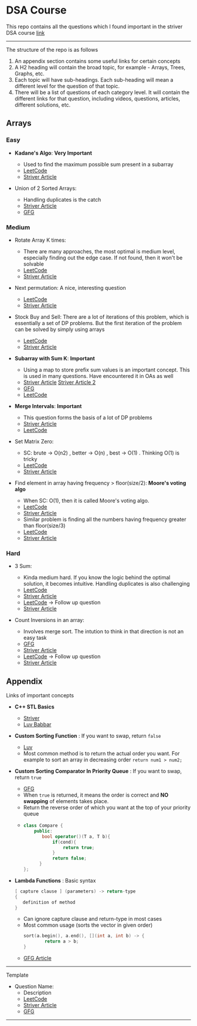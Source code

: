 # DSA Course
This repo contains all the questions which I found important in the striver DSA course [link](https://takeuforward.org/strivers-a2z-dsa-course/strivers-a2z-dsa-course-sheet-2)

---

The structure of the repo is as follows
1. An appendix section contains some useful links for certain concepts
2. A H2 heading will contain the broad topic, for example - Arrays, Trees, Graphs, etc.
3. Each topic will have sub-headings. Each sub-heading will mean a different level for the question of that topic.
4. There will be a list of questions of each category level. It will contain the different links for that question, including videos, questions, articles, different solutions, etc.

## Arrays

### Easy

  * **Kadane's Algo**: **Very Important**
    * Used to find the maximum possible sum present in a subarray
    * [LeetCode](https://leetcode.com/problems/maximum-subarray/description/)
    * [Striver Article](https://takeuforward.org/data-structure/kadanes-algorithm-maximum-subarray-sum-in-an-array/)  

 * Union of 2 Sorted Arrays:
   * Handling duplicates is the catch
   * [Striver Article](https://takeuforward.org/data-structure/union-of-two-sorted-arrays/)  
   * [GFG](https://www.geeksforgeeks.org/problems/union-of-two-sorted-arrays-1587115621/1)  

### Medium

  * Rotate Array K times:
    * There are many approaches, the most optimal is medium level, especially finding out the edge case. If not found, then it won't be solvable 
    * [LeetCode](https://leetcode.com/problems/rotate-array/description/)
    * [Striver Article](https://takeuforward.org/data-structure/rotate-array-by-k-elements/)
      
  * Next permutation: A nice, interesting question
    * [LeetCode](https://leetcode.com/problems/next-permutation/description/)
    * [Striver Article](https://takeuforward.org/data-structure/next_permutation-find-next-lexicographically-greater-permutation/)
      
  * Stock Buy and Sell: There are a lot of iterations of this problem, which is essentially a set of DP problems. But the first iteration of the problem can be solved by simply using arrays
    * [LeetCode](https://leetcode.com/problems/best-time-to-buy-and-sell-stock/)  
    * [Striver Article](https://takeuforward.org/data-structure/stock-buy-and-sell/)

 * **Subarray with Sum K**: **Important**
   * Using a map to store prefix sum values is an important concept. This is used in many questions. Have encountered it in OAs as well
   * [Striver Article](https://takeuforward.org/arrays/longest-subarray-with-sum-k-postives-and-negatives/) [Striver Article 2](https://takeuforward.org/arrays/count-subarray-sum-equals-k/)  
   * [GFG](https://www.geeksforgeeks.org/problems/longest-sub-array-with-sum-k0809/1)
   * [LeetCode](https://takeuforward.org/arrays/count-subarray-sum-equals-k/)

 * **Merge Intervals**: **Important**
   * This question forms the basis of a lot of DP problems
   * [Striver Article](https://takeuforward.org/data-structure/merge-overlapping-sub-intervals/)  
   * [LeetCode](https://leetcode.com/problems/merge-intervals/description/)

 * Set Matrix Zero: 
   * SC: brute -> O(n2) , better -> O(n) , best -> O(1) . Thinking O(1) is tricky
   * [LeetCode](https://leetcode.com/problems/set-matrix-zeroes/description/)  
   * [Striver Article](https://takeuforward.org/data-structure/set-matrix-zero/)  

  
 * Find element in array having frequency > floor(size/2): **Moore's voting algo**
   * When SC: O(1), then it is called Moore's voting algo. 
   * [LeetCode](https://leetcode.com/problems/majority-element/)  
   * [Striver Article](https://takeuforward.org/data-structure/find-the-majority-element-that-occurs-more-than-n-2-times/)
   * Similar problem is finding all the numbers having frequency greater than floor(size/3)
   * [LeetCode](https://leetcode.com/problems/majority-element-ii/)  
   * [Striver Article](https://takeuforward.org/data-structure/majority-elementsn-3-times-find-the-elements-that-appears-more-than-n-3-times-in-the-array/)
 
### Hard

 * 3 Sum: 
   * Kinda medium hard. If you know the logic behind the optimal solution, it becomes intuitive. Handling duplicates is also challenging
   * [LeetCode](https://leetcode.com/problems/3sum/description/)  
   * [Striver Article](https://takeuforward.org/data-structure/3-sum-find-triplets-that-add-up-to-a-zero/)  
   * [LeetCode](https://leetcode.com/problems/4sum/description/) -> Follow up question
   * [Striver Article](https://takeuforward.org/data-structure/4-sum-find-quads-that-add-up-to-a-target-value/)  

 * Count Inversions in an array:
   * Involves merge sort. The intution to think in that direction is not an easy task
   * [GFG](https://www.geeksforgeeks.org/problems/inversion-of-array-1587115620/1)  
   * [Striver Article](https://takeuforward.org/data-structure/count-inversions-in-an-array/)  
   * [LeetCode](https://leetcode.com/problems/reverse-pairs/) -> Follow up question
   * [Striver Article](https://takeuforward.org/data-structure/count-reverse-pairs/)  


## Appendix
Links of important concepts 
* **C++ STL Basics**
  * [Striver](https://www.youtube.com/watch?v=RRVYpIET_RU)
  * [Luv Babbar](https://www.youtube.com/watch?v=WgMPrLX-zsA)
    
* **Custom Sorting Function** : If you want to swap, return `false`
  * [Luv](https://www.youtube.com/watch?v=3pvZhwp0U9w)
  * Most common method is to return the actual order you want. For example to sort an array in decreasing order `return num1 > num2;`
    
* **Custom Sorting Comparator In Priority Queue** : If you want to swap, return `true` 
  * [GFG](https://www.geeksforgeeks.org/custom-comparator-in-priority_queue-in-cpp-stl/)
  * When `true` is returned, it means the order is correct and **NO swapping** of elements takes place.
  * Return the reverse order of which you want at the top of your priority queue
  * ```cpp
    class Compare {
        public:
           bool operator()(T a, T b){
               if(cond){
                   return true;
               }
               return false;
          }
    };
    ```
    
* **Lambda Functions** : Basic syntax
  ```cpp
  [ capture clause ] (parameters) -> return-type  
  {   
     definition of method   
  } 
  ```
  * Can ignore capture clause and return-type in most cases
  * Most common usage (sorts the vector in given order)
    ```cpp
    sort(a.begin(), a.end(), [](int a, int b) -> {
    		return a > b;
    }
    ```
  * [GFG Article](https://www.geeksforgeeks.org/lambda-expression-in-c/)
     
---

Template

 * Question Name:
   * Description 
   * [LeetCode]()  
   * [Striver Article]()  
   * [GFG]()  

---
